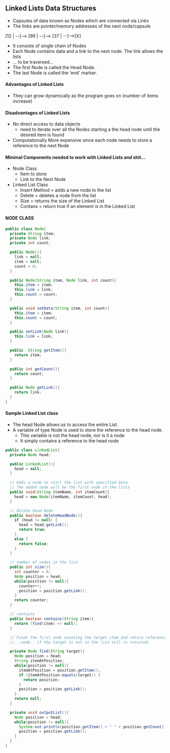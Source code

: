 ## Linked Lists Data Structures
* Capsules of data known as Nodes which are connected via Links
* The links are pointer/memory addresses of the next node/capsule

[12 | --]--> [99 | --]--> [37 | --]-->[X]

* It consists of single chain of Nodes
* Each Node contains data and a link to the next node. The link allows the lists
* ... to be traversed...
* The first Node is called the Head Node.
* The last Node is called the 'end' marker.

#### Advantages of Linked Lists
* They can grow dynamically as the program goes on (number of items increase)

#### Disadvantages of Linked Lists
* No direct access to data objects
  * need to iterate over all the Nodes starting a the head node until the desired item is found
* Computationally More expensive since each node needs to store a reference to the next Node

#### Minimal Components needed to work with Linked Lists and shit...
* Node Class
  * Item to store
  * Link to the Next Node
* Linked List Class
  * Insert Method = adds a new node to the list
  * Delete = deletes a node from the list
  * Size = returns the size of the Linked List
  * Contans = return true if an element is in the Linked List

#### NODE CLASS
```java
public class Node{
  private String item;
  private Node link;
  private int count;

  public Node(){
    link = null;
    item = null;
    count = 0;
  }

  public Node(String item, Node link, int count){
    this.item = item;
    this.link = link;
    this.count = count;
  }

  public void setData(String item, int count){
    this.item = item;
    this.count = count;
  }

  public setLink(Node link){
    this.link = link;
  }

  public  String getItem(){
    return item;
  }

  public int getCount(){
    return count;
  }

  public Node getLink(){
    return link;
  }
}
```

#### Sample Linked List class
* The head Node allows us to access the entire List.
* A variable of type Node is used to store the reference to the head node.
  * This variable is not the head node, nor is it a node
  * It simply contains a reference to the head node

```java
public class LinkedList{
  private Node head;

  public LinkedList(){
    head = null;
  }

  // Adds a node to start the list with specified Data
  // The added node will be the first node in the lists
  public void(String itemName, int itemCount){
    head = new Node(itemName, itemCount, head);
  }

  // Delete head Node
  public boolean deleteHeadNode(){
    if (head != null) {
      head = head.getLink();
      return true;
    }
    else {
      return false;
    }
  }

  // number of nodes in the list
  public int size(){
    int counter = 0;
    Node position = head;
    while(position != null){
      counter++;
      position = position.getLink();
    }
    return counter;
  }

  // contains
  public boolean contains(String item){
    return (find(item) =! null);
  }

  // Finds the first node conating the target item and return reference to that
  //...node.. if the target is not in the list null is returned.

  private Node find(String target){
    Node position = head;
    String itemAtPosition;
    while(position != null){
      itemAtPosition = position.getItem();
      if (itemAtPosition.equals(target)) {
        return position;
      }
      position = position.getLink();
    }
    return null;
  }

  private void outputList(){
    Node position = head;
    while(position != null){
      System.out.println(position.getItem() + " " + position.getCount());
      position = position.getLink();
    }
  }  
}

```
